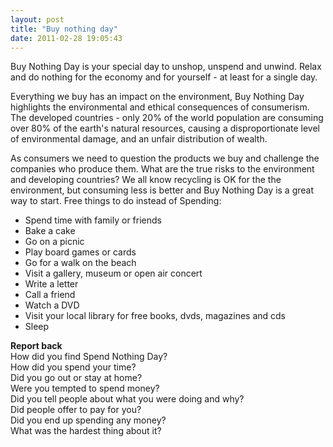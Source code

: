 ```yaml
---
layout: post
title: "Buy nothing day"
date: 2011-02-28 19:05:43
---
```


Buy Nothing Day is your special day to unshop, unspend and unwind. Relax and do nothing for the economy and for yourself - at least for a single day.

Everything we buy has an impact on the environment, Buy Nothing Day highlights the environmental and ethical consequences of consumerism. The developed countries - only 20% of the world population are consuming over 80% of the earth's natural resources, causing a disproportionate level of environmental damage, and an unfair distribution of wealth.

As consumers we need to question the products we buy and challenge the companies who produce them. What are the true risks to the environment and developing countries? We all know recycling is OK for the the environment, but consuming less is better and Buy Nothing Day is a great way to start. Free things to do instead of Spending:

*   Spend time with family or friends
*   Bake a cake
*   Go on a picnic
*   Play board games or cards
*   Go for a walk on the beach
*   Visit a gallery, museum or open air concert
*   Write a letter
*   Call a friend
*   Watch a DVD
*   Visit your local library for free books, dvds, magazines and cds
*   Sleep

**Report back**  
How did you find Spend Nothing Day?  
How did you spend your time?  
Did you go out or stay at home?  
Were you tempted to spend money?  
Did you tell people about what you were doing and why?  
Did people offer to pay for you?  
Did you end up spending any money?  
What was the hardest thing about it?